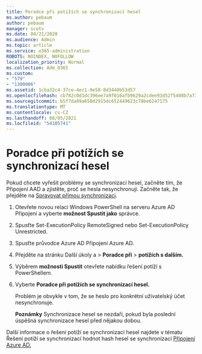 ```yaml
---
title: Poradce při potížích se synchronizací hesel
ms.author: pebaum
author: pebaum
manager: scotv
ms.date: 04/21/2020
ms.audience: Admin
ms.topic: article
ms.service: o365-administration
ROBOTS: NOINDEX, NOFOLLOW
localization_priority: Normal
ms.collection: Adm_O365
ms.custom:
- "579"
- "1300006"
ms.assetid: 1cba32c4-37ce-4ec1-9e58-8d3440b53d57
ms.openlocfilehash: cb782c0d1dc396ee7a9f016afb9629a2cdee93d52f5408b7a73e576e783ebc0a
ms.sourcegitcommit: b5f7da89a650d2915dc652449623c78be6247175
ms.translationtype: MT
ms.contentlocale: cs-CZ
ms.lasthandoff: 08/05/2021
ms.locfileid: "54105741"
---
```

# <a name="troubleshoot-password-synchronization"></a>Poradce při potížích se synchronizací hesel

Pokud chcete vyřešit problémy se synchronizací hesel, začněte tím, že Připojení AAD a zjistěte, proč se hesla nesynchronují. Začněte tak, že přejděte na [Spravovat přímou synchronizaci](https://admin.microsoft.com/AdminPortal/Home#/dirsyncmanagement).  

1. Otevřete novou relaci Windows PowerShell na serveru Azure AD Připojení a vyberte **možnost Spustit jako** správce.

2. Spusťte Set-ExecutionPolicy RemoteSigned nebo Set-ExecutionPolicy Unrestricted.

3. Spusťte průvodce Azure AD Připojení Azure AD.

4. Přejděte na stránku Další úkoly a > **Poradce při**  >  **potížích s dalším.**

5. Výběrem **možnosti Spustit** otevřete nabídku řešení potíží s PowerShellem.

6. Vyberte **Poradce při potížích se synchronizací hesel.**

    Problém je obvykle v tom, že se heslo pro konkrétní uživatelský účet nesynchronuje.

    **Poznámky** Synchronizace hesel se nezdaří, pokud byla poslední úspěšná synchronizace hesel před nějakou dobou.

Další informace o řešení potíží se synchronizací hesel najdete v tématu Řešení potíží se synchronizací hodnot hash hesel se synchronizací [Připojení Azure AD.](https://docs.microsoft.com/azure/active-directory/hybrid/tshoot-connect-password-hash-synchronization)